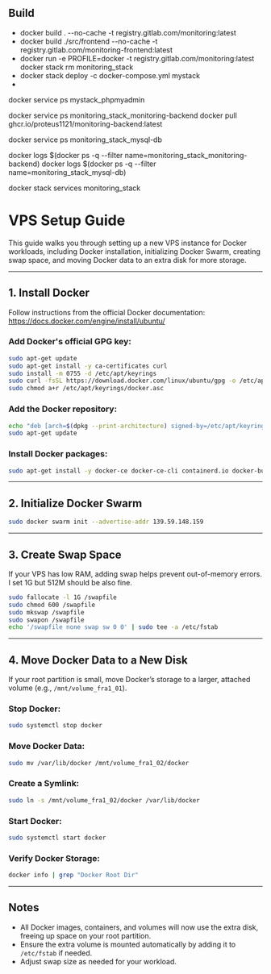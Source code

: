 
## Build
- docker build . --no-cache -t registry.gitlab.com/monitoring:latest
- docker build ./src/frontend --no-cache -t registry.gitlab.com/monitoring-frontend:latest
- docker run -e PROFILE=docker -t registry.gitlab.com/monitoring:latest
  docker stack rm monitoring_stack
- docker stack deploy -c docker-compose.yml mystack
- 
docker service ps mystack_phpmyadmin

docker service ps monitoring_stack_monitoring-backend
docker pull ghcr.io/proteus1121/monitoring-backend:latest


docker service ps monitoring_stack_mysql-db

docker logs $(docker ps -q --filter name=monitoring_stack_monitoring-backend)
docker logs $(docker ps -q --filter name=monitoring_stack_mysql-db)



docker stack services monitoring_stack




# VPS Setup Guide

This guide walks you through setting up a new VPS instance for Docker workloads, including Docker installation, initializing Docker Swarm, creating swap space, and moving Docker data to an extra disk for more storage.

---

## 1. Install Docker

Follow instructions from the official Docker documentation:
https://docs.docker.com/engine/install/ubuntu/

### Add Docker's official GPG key:
```bash
sudo apt-get update
sudo apt-get install -y ca-certificates curl
sudo install -m 0755 -d /etc/apt/keyrings
sudo curl -fsSL https://download.docker.com/linux/ubuntu/gpg -o /etc/apt/keyrings/docker.asc
sudo chmod a+r /etc/apt/keyrings/docker.asc
```

### Add the Docker repository:
```bash
echo "deb [arch=$(dpkg --print-architecture) signed-by=/etc/apt/keyrings/docker.asc] https://download.docker.com/linux/ubuntu $(. /etc/os-release && echo "${UBUNTU_CODENAME:-$VERSION_CODENAME}") stable" | sudo tee /etc/apt/sources.list.d/docker.list > /dev/null
sudo apt-get update
```

### Install Docker packages:
```bash
sudo apt-get install -y docker-ce docker-ce-cli containerd.io docker-buildx-plugin docker-compose-plugin
```

---

## 2. Initialize Docker Swarm
```bash
sudo docker swarm init --advertise-addr 139.59.148.159
```

---

## 3. Create Swap Space
If your VPS has low RAM, adding swap helps prevent out-of-memory errors. I set 1G but 512M should be also fine.
```bash
sudo fallocate -l 1G /swapfile
sudo chmod 600 /swapfile    
sudo mkswap /swapfile
sudo swapon /swapfile
echo '/swapfile none swap sw 0 0' | sudo tee -a /etc/fstab
```

---

## 4. Move Docker Data to a New Disk
If your root partition is small, move Docker’s storage to a larger, attached volume (e.g., `/mnt/volume_fra1_01`).

### Stop Docker:
```bash
sudo systemctl stop docker
```

### Move Docker Data:
```bash
sudo mv /var/lib/docker /mnt/volume_fra1_02/docker
```

### Create a Symlink:
```bash
sudo ln -s /mnt/volume_fra1_02/docker /var/lib/docker
```

### Start Docker:
```bash
sudo systemctl start docker
```

### Verify Docker Storage:
```bash
docker info | grep "Docker Root Dir"
```

---

## Notes
- All Docker images, containers, and volumes will now use the extra disk, freeing up space on your root partition.
- Ensure the extra volume is mounted automatically by adding it to `/etc/fstab` if needed.
- Adjust swap size as needed for your workload.
